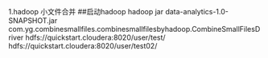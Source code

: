 1.hadoop 小文件合并
##启动hadoop
hadoop jar data-analytics-1.0-SNAPSHOT.jar  com.yg.combinesmallfiles.combinesmallfilesbyhadoop.CombineSmallFilesDriver hdfs://quickstart.cloudera:8020/user/test/  hdfs://quickstart.cloudera:8020/user/test02/
